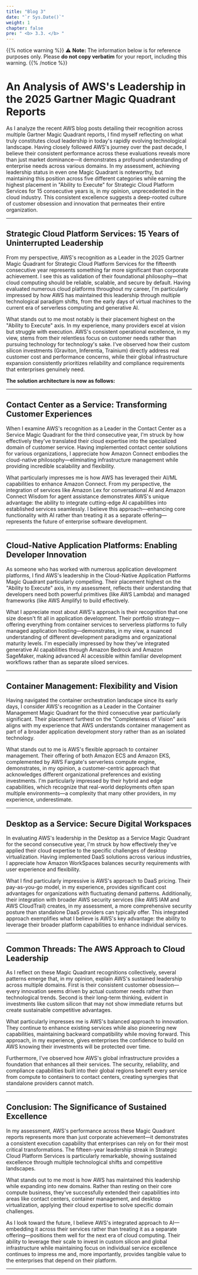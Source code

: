 ```yaml
---
title: "Blog 3"
date: "`r Sys.Date()`"
weight: 1
chapter: false
pre: " <b> 3.3. </b> "
---
```

{{% notice warning %}}
⚠️ **Note:** The information below is for reference purposes only. Please **do not copy verbatim** for your report, including this warning.
{{% /notice %}}

# An Analysis of AWS's Leadership in the 2025 Gartner Magic Quadrant Reports

As I analyze the recent AWS blog posts detailing their recognition across multiple Gartner Magic Quadrant reports, I find myself reflecting on what truly constitutes cloud leadership in today's rapidly evolving technological landscape. Having closely followed AWS's journey over the past decade, I believe their consistent performance across these evaluations reveals more than just market dominance—it demonstrates a profound understanding of enterprise needs across various domains. In my assessment, achieving leadership status in even one Magic Quadrant is noteworthy, but maintaining this position across five different categories while earning the highest placement in "Ability to Execute" for Strategic Cloud Platform Services for 15 consecutive years is, in my opinion, unprecedented in the cloud industry. This consistent excellence suggests a deep-rooted culture of customer obsession and innovation that permeates their entire organization.

---

## Strategic Cloud Platform Services: 15 Years of Uninterrupted Leadership
From my perspective, AWS's recognition as a Leader in the 2025 Gartner Magic Quadrant for Strategic Cloud Platform Services for the fifteenth consecutive year represents something far more significant than corporate achievement. I see this as validation of their foundational philosophy—that cloud computing should be reliable, scalable, and secure by default. Having evaluated numerous cloud platforms throughout my career, I'm particularly impressed by how AWS has maintained this leadership through multiple technological paradigm shifts, from the early days of virtual machines to the current era of serverless computing and generative AI.

What stands out to me most notably is their placement highest on the "Ability to Execute" axis. In my experience, many providers excel at vision but struggle with execution. AWS's consistent operational excellence, in my view, stems from their relentless focus on customer needs rather than pursuing technology for technology's sake. I've observed how their custom silicon investments (Graviton, Inferentia, Trainium) directly address real customer cost and performance concerns, while their global infrastructure expansion consistently prioritizes reliability and compliance requirements that enterprises genuinely need.

**The solution architecture is now as follows:**


---

## Contact Center as a Service: Transforming Customer Experiences

When I examine AWS's recognition as a Leader in the Contact Center as a Service Magic Quadrant for the third consecutive year, I'm struck by how effectively they've translated their cloud expertise into the specialized domain of customer service. Having implemented contact center solutions for various organizations, I appreciate how Amazon Connect embodies the cloud-native philosophy—eliminating infrastructure management while providing incredible scalability and flexibility.


What particularly impresses me is how AWS has leveraged their AI/ML capabilities to enhance Amazon Connect. From my perspective, the integration of services like Amazon Lex for conversational AI and Amazon Connect Wisdom for agent assistance demonstrates AWS's unique advantage: the ability to integrate cutting-edge AI capabilities into established services seamlessly. I believe this approach—enhancing core functionality with AI rather than treating it as a separate offering—represents the future of enterprise software development.

---

## Cloud-Native Application Platforms: Enabling Developer Innovation

As someone who has worked with numerous application development platforms, I find AWS's leadership in the Cloud-Native Application Platforms Magic Quadrant particularly compelling. Their placement highest on the "Ability to Execute" axis, in my assessment, reflects their understanding that developers need both powerful primitives (like AWS Lambda) and managed frameworks (like AWS Amplify) to build effectively.

What I appreciate most about AWS's approach is their recognition that one size doesn't fit all in application development. Their portfolio strategy—offering everything from container services to serverless platforms to fully managed application hosting—demonstrates, in my view, a nuanced understanding of different development paradigms and organizational maturity levels. I'm especially impressed by how they've integrated generative AI capabilities through Amazon Bedrock and Amazon SageMaker, making advanced AI accessible within familiar development workflows rather than as separate siloed services.

---

## Container Management: Flexibility and Vision

Having navigated the container orchestration landscape since its early days, I consider AWS's recognition as a Leader in the Container Management Magic Quadrant for the third consecutive year particularly significant. Their placement furthest on the "Completeness of Vision" axis aligns with my experience that AWS understands container management as part of a broader application development story rather than as an isolated technology.

What stands out to me is AWS's flexible approach to container management. Their offering of both Amazon ECS and Amazon EKS, complemented by AWS Fargate's serverless compute engine, demonstrates, in my opinion, a customer-centric approach that acknowledges different organizational preferences and existing investments. I'm particularly impressed by their hybrid and edge capabilities, which recognize that real-world deployments often span multiple environments—a complexity that many other providers, in my experience, underestimate.

---

## Desktop as a Service: Secure Digital Workspaces

In evaluating AWS's leadership in the Desktop as a Service Magic Quadrant for the second consecutive year, I'm struck by how effectively they've applied their cloud expertise to the specific challenges of desktop virtualization. Having implemented DaaS solutions across various industries, I appreciate how Amazon WorkSpaces balances security requirements with user experience and flexibility.

What I find particularly impressive is AWS's approach to DaaS pricing. Their pay-as-you-go model, in my experience, provides significant cost advantages for organizations with fluctuating demand patterns. Additionally, their integration with broader AWS security services (like AWS IAM and AWS CloudTrail) creates, in my assessment, a more comprehensive security posture than standalone DaaS providers can typically offer. This integrated approach exemplifies what I believe is AWS's key advantage: the ability to leverage their broader platform capabilities to enhance individual services.

---

## Common Threads: The AWS Approach to Cloud Leadership

As I reflect on these Magic Quadrant recognitions collectively, several patterns emerge that, in my opinion, explain AWS's sustained leadership across multiple domains. First is their consistent customer obsession—every innovation seems driven by actual customer needs rather than technological trends. Second is their long-term thinking, evident in investments like custom silicon that may not show immediate returns but create sustainable competitive advantages.

What particularly impresses me is AWS's balanced approach to innovation. They continue to enhance existing services while also pioneering new capabilities, maintaining backward compatibility while moving forward. This approach, in my experience, gives enterprises the confidence to build on AWS knowing their investments will be protected over time.

Furthermore, I've observed how AWS's global infrastructure provides a foundation that enhances all their services. The security, reliability, and compliance capabilities built into their global regions benefit every service from compute to containers to contact centers, creating synergies that standalone providers cannot match.

---

## Conclusion: The Significance of Sustained Excellence

In my assessment, AWS's performance across these Magic Quadrant reports represents more than just corporate achievement—it demonstrates a consistent execution capability that enterprises can rely on for their most critical transformations. The fifteen-year leadership streak in Strategic Cloud Platform Services is particularly remarkable, showing sustained excellence through multiple technological shifts and competitive landscapes.

What stands out to me most is how AWS has maintained this leadership while expanding into new domains. Rather than resting on their core compute business, they've successfully extended their capabilities into areas like contact centers, container management, and desktop virtualization, applying their cloud expertise to solve specific domain challenges.

As I look toward the future, I believe AWS's integrated approach to AI—embedding it across their services rather than treating it as a separate offering—positions them well for the next era of cloud computing. Their ability to leverage their scale to invest in custom silicon and global infrastructure while maintaining focus on individual service excellence continues to impress me and, more importantly, provides tangible value to the enterprises that depend on their platform.

---